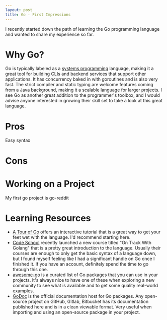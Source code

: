 ```yaml
---
layout: post
title: Go - First Impressions
---
```


I recently started down the path of learning the Go programming language and wanted to share my experience so far.

# Why Go?
Go is typically labeled as a [systems programming](https://en.wikipedia.org/wiki/System_programming) language, making it a great tool for building CLIs and backend services that support other applications. It has concurrency baked in with goroutines and is also very fast. The strict compiler and static typing are welcome features coming from a Java background, making it a scalable language for larger projects. I see Go as another great addition to the programmer's toolbox, and I would advise anyone interested in growing their skill set to take a look at this great language.

# Pros
Easy syntax

# Cons

# Working on a Project
My first go project is go-reddit

# Learning Resources
* [A Tour of Go](https://tour.golang.org/list) offers an interactive tutorial that is a great way to get your feet wet with the language. I'd recommend starting here.
* [Code School](http://codeschool.com) recently launched a new course titled "On Track With Golang" that is a pretty great introduction to the language. Usually their courses are enough to only get the basic syntax of a language down, but I found myself feeling like I had a significant handle on Go once I finished it. If you have an account, definitely spend the time to go through this one.
* [awesome-go](https://github.com/avelino/awesome-go) is a curated list of Go packages that you can use in your projects. It's always nice to have one of these when exploring a new community to see what is available and to get some quality real-world examples.
* [GoDoc](https://godoc.org/) is the official documentation host for Go packages. Any open-source project on GitHub, Gitlab, Bitbucket has its documentation published here and is in a clean viewable format. Very useful when importing and using an open-source package in your project.
